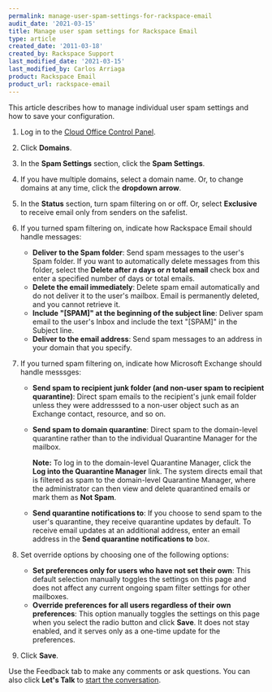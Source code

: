 ```yaml
---
permalink: manage-user-spam-settings-for-rackspace-email
audit_date: '2021-03-15'
title: Manage user spam settings for Rackspace Email
type: article
created_date: '2011-03-18'
created_by: Rackspace Support
last_modified_date: '2021-03-15'
last_modified_by: Carlos Arriaga
product: Rackspace Email
product_url: rackspace-email
---
```


This article describes how to manage individual user spam settings and how to save your configuration.

1. Log in to the [Cloud Office Control Panel](https://cp.rackspace.com/).
2. Click **Domains**.
3. In the **Spam Settings** section, click the **Spam Settings**.
4. If you have multiple domains, select a domain name. Or, to change domains at any time, click the **dropdown arrow**.
5. In the **Status** section, turn spam filtering on or off. Or, select **Exclusive** to receive email only from senders on the safelist.
6. If you turned spam filtering on, indicate how Rackspace Email should handle messages:

    - **Deliver to the Spam folder**: Send spam messages to the user's Spam folder. If you want to automatically delete
      messages from this folder, select the **Delete after *n* days or *n* total email** check box and enter a specified
      number of days or total emails.
    - **Delete the email immediately**: Delete spam email automatically and do not deliver it to the user's mailbox. Email
      is permanently deleted, and you cannot  retrieve it.
    - **Include "\[SPAM\]" at the beginning of the subject line**: Deliver spam email to the user's Inbox and include the text
      "\[SPAM\]" in the Subject line.
    - **Deliver to the email address**: Send spam messages to an address in your domain that you specify.

7. If you turned spam filtering on, indicate how Microsoft Exchange should handle messsges:

    - **Send spam to recipient junk folder (and non-user spam to recipient quarantine)**: Direct spam emails
    to the recipient's junk email folder unless they were addresssed to a non-user object such as an
    Exchange contact, resource, and so on. 
    - **Send spam to domain quarantine**: Direct spam to the domain-level quarantine rather than to the individual
      Quarantine Manager for the mailbox.

      **Note:** To log in to the domain-level Quarantine Manager, click the **Log into the Quarantine Manager** link. The system directs
      email that is filtered as spam to the domain-level Quarantine Manager, where the administrator can then view and delete quarantined
      emails or mark them as **Not Spam**.

    - **Send quarantine notifications to**: If you choose to send spam to the user's quarantine, they receive quarantine updates
      by default. To receive email updates at an additional address, enter an email address in the **Send quarantine notifications to** box.

8. Set override options by choosing one of the following options:

   - **Set preferences only for users who have not set their own**: This default selection manually toggles the settings on this
     page and does not affect any current ongoing spam filter settings for other mailboxes.
   - **Override preferences for all users regardless of their own preferences**: This option manually toggles the settings on
     this page when you select the radio button and click **Save**. It does not stay enabled, and it serves only as a one-time
     update for the preferences.

9. Click **Save**.

Use the Feedback tab to make any comments or ask questions. You can also click **Let's Talk** to [start the conversation](https://www.rackspace.com/).
